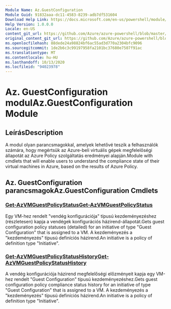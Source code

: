 ```yaml
---
Module Name: Az.GuestConfiguration
Module Guid: 91832aaa-dc11-4583-8239-adb7df531604
Download Help Link: https://docs.microsoft.com/en-us/powershell/module/az.guestconfiguration
Help Version: 1.0.0.0
Locale: en-US
content_git_url: https://github.com/Azure/azure-powershell/blob/master/src/GuestConfiguration/GuestConfiguration/help/Az.GuestConfiguration.md
original_content_git_url: https://github.com/Azure/azure-powershell/blob/master/src/GuestConfiguration/GuestConfiguration/help/Az.GuestConfiguration.md
ms.openlocfilehash: 88dede24a98824bf6ac55ad3d770a2304bfc9096
ms.sourcegitcommit: 1de2b6c3c99197958fa2101bc37680e7507f91ac
ms.translationtype: MT
ms.contentlocale: hu-HU
ms.lasthandoff: 10/13/2020
ms.locfileid: "94023978"
---
```

# <span data-ttu-id="38283-101">Az. GuestConfiguration modul</span><span class="sxs-lookup"><span data-stu-id="38283-101">Az.GuestConfiguration Module</span></span>
## <span data-ttu-id="38283-102">Leírás</span><span class="sxs-lookup"><span data-stu-id="38283-102">Description</span></span>
<span data-ttu-id="38283-103">A modul olyan parancsmagokkal, amelyek lehetővé teszik a felhasználók számára, hogy megértsük az Azure-beli virtuális gépek megfelelőségi állapotát az Azure Policy szolgáltatás eredményei alapján.</span><span class="sxs-lookup"><span data-stu-id="38283-103">Module with cmdlets that will enable users to understand the compliance state of their virtual machines in Azure, based on the results of Azure Policy.</span></span>

## <span data-ttu-id="38283-104">Az. GuestConfiguration parancsmagok</span><span class="sxs-lookup"><span data-stu-id="38283-104">Az.GuestConfiguration Cmdlets</span></span>
### [<span data-ttu-id="38283-105">Get-AzVMGuestPolicyStatus</span><span class="sxs-lookup"><span data-stu-id="38283-105">Get-AzVMGuestPolicyStatus</span></span>](Get-AzVMGuestPolicyStatus.md)
<span data-ttu-id="38283-106">Egy VM-hez rendelt "vendég konfigurációja" típusú kezdeményezéshez (részletesen) kapja a vendégek konfigurációs házirend-állapotát.</span><span class="sxs-lookup"><span data-stu-id="38283-106">Gets guest configuration policy statuses (detailed) for an initiative of type "Guest Configuration" that is assigned to a VM.</span></span>
<span data-ttu-id="38283-107">A kezdeményezés a "kezdeményezés" típusú definíciós házirend.</span><span class="sxs-lookup"><span data-stu-id="38283-107">An initiative is a policy of definition type "Initiative".</span></span>

### [<span data-ttu-id="38283-108">Get-AzVMGuestPolicyStatusHistory</span><span class="sxs-lookup"><span data-stu-id="38283-108">Get-AzVMGuestPolicyStatusHistory</span></span>](Get-AzVMGuestPolicyStatusHistory.md)
<span data-ttu-id="38283-109">A vendég konfigurációja házirend megfelelőségi előzményeit kapja egy VM-hez rendelt "Guest Configuration" típusú kezdeményezéshez.</span><span class="sxs-lookup"><span data-stu-id="38283-109">Gets guest configuration policy compliance status history for an initiative of type "Guest Configuration" that is assigned to a VM.</span></span>
<span data-ttu-id="38283-110">A kezdeményezés a "kezdeményezés" típusú definíciós házirend.</span><span class="sxs-lookup"><span data-stu-id="38283-110">An initiative is a policy of definition type "Initiative".</span></span>

